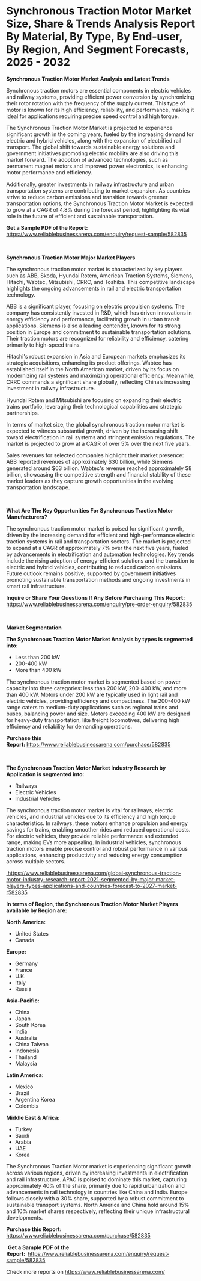 <p><h1>Synchronous Traction Motor Market Size, Share & Trends Analysis Report By Material, By Type, By End-user, By Region, And Segment Forecasts, 2025 - 2032</h1></p><p><strong>Synchronous Traction Motor Market Analysis and Latest Trends</strong></p>
<p><p>Synchronous traction motors are essential components in electric vehicles and railway systems, providing efficient power conversion by synchronizing their rotor rotation with the frequency of the supply current. This type of motor is known for its high efficiency, reliability, and performance, making it ideal for applications requiring precise speed control and high torque.</p><p>The Synchronous Traction Motor Market is projected to experience significant growth in the coming years, fueled by the increasing demand for electric and hybrid vehicles, along with the expansion of electrified rail transport. The global shift towards sustainable energy solutions and government initiatives promoting electric mobility are also driving this market forward. The adoption of advanced technologies, such as permanent magnet motors and improved power electronics, is enhancing motor performance and efficiency.</p><p>Additionally, greater investments in railway infrastructure and urban transportation systems are contributing to market expansion. As countries strive to reduce carbon emissions and transition towards greener transportation options, the Synchronous Traction Motor Market is expected to grow at a CAGR of 4.8% during the forecast period, highlighting its vital role in the future of efficient and sustainable transportation.</p></p>
<p><strong>Get a Sample PDF of the Report:&nbsp;</strong> <a href="https://www.reliablebusinessarena.com/enquiry/request-sample/582835?utm_campaign=3212&utm_medium=2&utm_source=Github&utm_content=ia&utm_term=23032025&utm_id=synchronous-traction-motor">https://www.reliablebusinessarena.com/enquiry/request-sample/582835</a></p>
<p>&nbsp;</p>
<p><strong>Synchronous Traction Motor Major Market Players</strong></p>
<p><p>The synchronous traction motor market is characterized by key players such as ABB, Skoda, Hyundai Rotem, American Traction Systems, Siemens, Hitachi, Wabtec, Mitsubishi, CRRC, and Toshiba. This competitive landscape highlights the ongoing advancements in rail and electric transportation technology.</p><p>ABB is a significant player, focusing on electric propulsion systems. The company has consistently invested in R&D, which has driven innovations in energy efficiency and performance, facilitating growth in urban transit applications. Siemens is also a leading contender, known for its strong position in Europe and commitment to sustainable transportation solutions. Their traction motors are recognized for reliability and efficiency, catering primarily to high-speed trains.</p><p>Hitachi's robust expansion in Asia and European markets emphasizes its strategic acquisitions, enhancing its product offerings. Wabtec has established itself in the North American market, driven by its focus on modernizing rail systems and maximizing operational efficiency. Meanwhile, CRRC commands a significant share globally, reflecting China’s increasing investment in railway infrastructure.</p><p>Hyundai Rotem and Mitsubishi are focusing on expanding their electric trains portfolio, leveraging their technological capabilities and strategic partnerships.</p><p>In terms of market size, the global synchronous traction motor market is expected to witness substantial growth, driven by the increasing shift toward electrification in rail systems and stringent emission regulations. The market is projected to grow at a CAGR of over 5% over the next five years.</p><p>Sales revenues for selected companies highlight their market presence: ABB reported revenues of approximately $30 billion, while Siemens generated around $63 billion. Wabtec's revenue reached approximately $8 billion, showcasing the competitive strength and financial stability of these market leaders as they capture growth opportunities in the evolving transportation landscape.</p></p>
<p>&nbsp;</p>
<p><strong>What Are The Key Opportunities For Synchronous Traction Motor Manufacturers?</strong></p>
<p><p>The synchronous traction motor market is poised for significant growth, driven by the increasing demand for efficient and high-performance electric traction systems in rail and transportation sectors. The market is projected to expand at a CAGR of approximately 7% over the next five years, fueled by advancements in electrification and automation technologies. Key trends include the rising adoption of energy-efficient solutions and the transition to electric and hybrid vehicles, contributing to reduced carbon emissions. Future outlook remains positive, supported by government initiatives promoting sustainable transportation methods and ongoing investments in smart rail infrastructure.</p></p>
<p><strong>Inquire or Share Your Questions If Any Before Purchasing This Report:</strong> <a href="https://www.reliablebusinessarena.com/enquiry/pre-order-enquiry/582835?utm_campaign=3212&utm_medium=2&utm_source=Github&utm_content=ia&utm_term=23032025&utm_id=synchronous-traction-motor">https://www.reliablebusinessarena.com/enquiry/pre-order-enquiry/582835</a></p>
<p>&nbsp;</p>
<p><strong>Market Segmentation</strong></p>
<p><strong>The Synchronous Traction Motor Market Analysis by types is segmented into:</strong></p>
<p><ul><li>Less than 200 kW</li><li>200-400 kW</li><li>More than 400 kW</li></ul></p>
<p><p>The synchronous traction motor market is segmented based on power capacity into three categories: less than 200 kW, 200-400 kW, and more than 400 kW. Motors under 200 kW are typically used in light rail and electric vehicles, providing efficiency and compactness. The 200-400 kW range caters to medium-duty applications such as regional trains and buses, balancing power and size. Motors exceeding 400 kW are designed for heavy-duty transportation, like freight locomotives, delivering high efficiency and reliability for demanding operations.</p></p>
<p><strong>Purchase this Report:&nbsp;</strong><a href="https://www.reliablebusinessarena.com/purchase/582835?utm_campaign=3212&utm_medium=2&utm_source=Github&utm_content=ia&utm_term=23032025&utm_id=synchronous-traction-motor">https://www.reliablebusinessarena.com/purchase/582835</a></p>
<p>&nbsp;</p>
<p><strong>The Synchronous Traction Motor Market Industry Research by Application is segmented into:</strong></p>
<p><ul><li>Railways</li><li>Electric Vehicles</li><li>Industrial Vehicles</li></ul></p>
<p><p>The synchronous traction motor market is vital for railways, electric vehicles, and industrial vehicles due to its efficiency and high torque characteristics. In railways, these motors enhance propulsion and energy savings for trains, enabling smoother rides and reduced operational costs. For electric vehicles, they provide reliable performance and extended range, making EVs more appealing. In industrial vehicles, synchronous traction motors enable precise control and robust performance in various applications, enhancing productivity and reducing energy consumption across multiple sectors.</p></p>
<p><a href="https://www.reliablebusinessarena.com/global-synchronous-traction-motor-industry-research-report-2021-segmented-by-major-market-players-types-applications-and-countries-forecast-to-2027-market-r582835?utm_campaign=3212&utm_medium=2&utm_source=Github&utm_content=ia&utm_term=23032025&utm_id=synchronous-traction-motor">&nbsp;https://www.reliablebusinessarena.com/global-synchronous-traction-motor-industry-research-report-2021-segmented-by-major-market-players-types-applications-and-countries-forecast-to-2027-market-r582835</a></p>
<p><strong>In terms of Region, the Synchronous Traction Motor Market Players available by Region are:</strong></p>
<p>
    <p> <strong> North America: </strong>
        <ul>
            <li>United States</li>
            <li>Canada</li>
        </ul>
        </p> 
    <p> <strong> Europe: </strong>
        <ul>
            <li>Germany</li>
            <li>France</li>
            <li>U.K.</li>
            <li>Italy</li>
            <li>Russia</li>
        </ul>
        </p> 
    <p> <strong> Asia-Pacific: </strong>
        <ul>
            <li>China</li>
            <li>Japan</li>
            <li>South Korea</li>
            <li>India</li>
            <li>Australia</li>
            <li>China Taiwan</li>
            <li>Indonesia</li>
            <li>Thailand</li>
            <li>Malaysia</li>
        </ul>
        </p> 
    <p> <strong> Latin America: </strong>
        <ul>
            <li>Mexico</li>
            <li>Brazil</li>
            <li>Argentina Korea</li>
            <li>Colombia</li>
        </ul>
        </p> 
    <p> <strong> Middle East & Africa: </strong>
        <ul>
            <li>Turkey</li>
            <li>Saudi</li>
            <li>Arabia</li>
            <li>UAE</li>
            <li>Korea</li>
        </ul>
    </p>
    </p>
<p><p>The Synchronous Traction Motor market is experiencing significant growth across various regions, driven by increasing investments in electrification and rail infrastructure. APAC is poised to dominate this market, capturing approximately 40% of the share, primarily due to rapid urbanization and advancements in rail technology in countries like China and India. Europe follows closely with a 30% share, supported by a robust commitment to sustainable transport systems. North America and China hold around 15% and 10% market shares respectively, reflecting their unique infrastructural developments.</p></p>
<p><strong>Purchase this Report: </strong><a href="https://www.reliablebusinessarena.com/purchase/582835?utm_campaign=3212&utm_medium=2&utm_source=Github&utm_content=ia&utm_term=23032025&utm_id=synchronous-traction-motor">https://www.reliablebusinessarena.com/purchase/582835</a></p>
<p>&nbsp;<strong>Get a Sample PDF of the Report:&nbsp;&nbsp;</strong><a href="https://www.reliablebusinessarena.com/enquiry/request-sample/582835?utm_campaign=3212&utm_medium=2&utm_source=Github&utm_content=ia&utm_term=23032025&utm_id=synchronous-traction-motor">https://www.reliablebusinessarena.com/enquiry/request-sample/582835</a></p>
<p><strong></strong></p>
<p>Check more reports on <a href="https://www.reliablebusinessarena.com/?utm_campaign=3212&utm_medium=2&utm_source=Github&utm_content=ia&utm_term=23032025&utm_id=synchronous-traction-motor">https://www.reliablebusinessarena.com/</a></p>